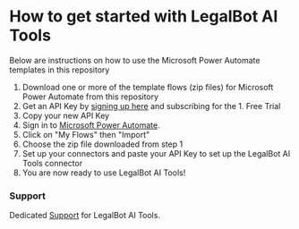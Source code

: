 # How to get started with LegalBot AI Tools
Below are instructions on how to use the Microsoft Power Automate templates in this repository

1. Download one or more of the template flows (zip files) for Microsoft Power Automate from this repository
2. Get an API Key by [signing up here](https://law.developer.azure-api.net/products "LegalBot AI Tools API Key") and subscribing for the 1. Free Trial
3. Copy your new API Key
4. Sign in to [Microsoft Power Automate](https://flow.microsoft.com/ "Microsoft Power Automate"). 
5. Click on "My Flows" then "Import"
6. Choose the zip file downloaded from step 1
7. Set up your connectors and paste your API Key to set up the LegalBot AI Tools connector
8. You are now ready to use LegalBot AI Tools!

### Support
Dedicated [Support](https://legalbot.io/crm "LegalBot AI Tools Customer Support") for LegalBot AI Tools.
